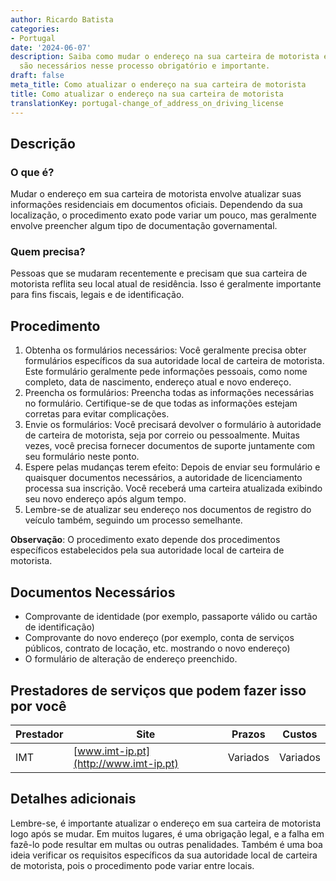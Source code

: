```yaml
---
author: Ricardo Batista
categories:
- Portugal
date: '2024-06-07'
description: Saiba como mudar o endereço na sua carteira de motorista e quais documentos
  são necessários nesse processo obrigatório e importante.
draft: false
meta_title: Como atualizar o endereço na sua carteira de motorista
title: Como atualizar o endereço na sua carteira de motorista
translationKey: portugal-change_of_address_on_driving_license
---
```



## Descrição
### O que é?
Mudar o endereço em sua carteira de motorista envolve atualizar suas informações residenciais em documentos oficiais. Dependendo da sua localização, o procedimento exato pode variar um pouco, mas geralmente envolve preencher algum tipo de documentação governamental.

### Quem precisa?
Pessoas que se mudaram recentemente e precisam que sua carteira de motorista reflita seu local atual de residência. Isso é geralmente importante para fins fiscais, legais e de identificação.

## Procedimento
1. Obtenha os formulários necessários: Você geralmente precisa obter formulários específicos da sua autoridade local de carteira de motorista. Este formulário geralmente pede informações pessoais, como nome completo, data de nascimento, endereço atual e novo endereço.
2. Preencha os formulários: Preencha todas as informações necessárias no formulário. Certifique-se de que todas as informações estejam corretas para evitar complicações.
3. Envie os formulários: Você precisará devolver o formulário à autoridade de carteira de motorista, seja por correio ou pessoalmente. Muitas vezes, você precisa fornecer documentos de suporte juntamente com seu formulário neste ponto.
4. Espere pelas mudanças terem efeito: Depois de enviar seu formulário e quaisquer documentos necessários, a autoridade de licenciamento processa sua inscrição. Você receberá uma carteira atualizada exibindo seu novo endereço após algum tempo.
5. Lembre-se de atualizar seu endereço nos documentos de registro do veículo também, seguindo um processo semelhante.

**Observação**: O procedimento exato depende dos procedimentos específicos estabelecidos pela sua autoridade local de carteira de motorista.

## Documentos Necessários
- Comprovante de identidade (por exemplo, passaporte válido ou cartão de identificação)
- Comprovante do novo endereço (por exemplo, conta de serviços públicos, contrato de locação, etc. mostrando o novo endereço)
- O formulário de alteração de endereço preenchido.

## Prestadores de serviços que podem fazer isso por você

| Prestador      |     Site     |     Prazos    |       Custos      |
| --------------- | --------------- |  :-------------: | :-------------: |
| IMT            | [www.imt-ip.pt](http://www.imt-ip.pt) |      Variados      |       Variados     |

## Detalhes adicionais
Lembre-se, é importante atualizar o endereço em sua carteira de motorista logo após se mudar. Em muitos lugares, é uma obrigação legal, e a falha em fazê-lo pode resultar em multas ou outras penalidades. Também é uma boa ideia verificar os requisitos específicos da sua autoridade local de carteira de motorista, pois o procedimento pode variar entre locais.